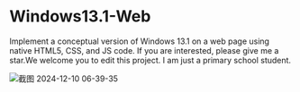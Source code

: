 # Windows13.1-Web
Implement a conceptual version of Windows 13.1 on a web page using native HTML5, CSS, and JS code.
If you are interested, please give me a star.We welcome you to edit this project.
I am just a primary school student.

![截图 2024-12-10 06-39-35](https://github.com/user-attachments/assets/fccd1dfc-5dc8-4691-8ab9-e753af3ad066)
